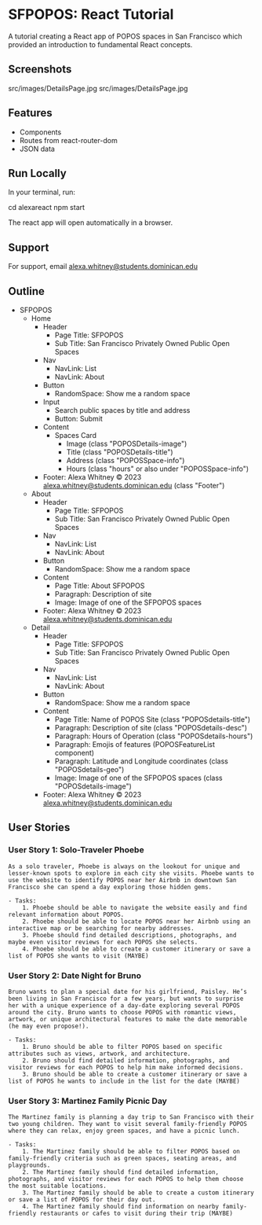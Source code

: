 
# SFPOPOS: React Tutorial

A tutorial creating a React app of POPOS spaces in San Francisco which provided an introduction to fundamental React concepts.




## Screenshots

src/images/DetailsPage.jpg
src/images/DetailsPage.jpg


## Features

- Components
- Routes from react-router-dom
- JSON data



## Run Locally

In your terminal, run:

cd alexareact
npm start

The react app will open automatically in a browser.


## Support

For support, email alexa.whitney@students.dominican.edu


## Outline
- SFPOPOS
    - Home
        - Header
            - Page Title: SFPOPOS
            - Sub Title: San Francisco Privately Owned Public Open Spaces
        - Nav
            - NavLink: List
            - NavLink: About
        - Button 
            - RandomSpace: Show me a random space
        - Input
            - Search public spaces by title and address
            - Button: Submit
        - Content
            - Spaces Card
                -  Image (class "POPOSDetails-image")
                -  Title (class "POPOSDetails-title")
                -  Address (class "POPOSSpace-info")
                -  Hours (class "hours" or also under "POPOSSpace-info")
        - Footer: Alexa Whitney © 2023 alexa.whitney@students.dominican.edu (class "Footer")
    - About
        - Header
            - Page Title: SFPOPOS
            - Sub Title: San Francisco Privately Owned Public Open Spaces
        - Nav
            - NavLink: List
            - NavLink: About
        - Button 
            - RandomSpace: Show me a random space
        - Content
            - Page Title: About SFPOPOS
            - Paragraph: Description of site
            - Image: Image of one of the SFPOPOS spaces
        - Footer: Alexa Whitney © 2023 alexa.whitney@students.dominican.edu
    - Detail
        - Header
            - Page Title: SFPOPOS
            - Sub Title: San Francisco Privately Owned Public Open Spaces
        - Nav
            - NavLink: List
            - NavLink: About
        - Button 
            - RandomSpace: Show me a random space
        - Content
            - Page Title: Name of POPOS Site (class "POPOSdetails-title")
            - Paragraph: Description of site (class "POPOSdetails-desc")
            - Paragraph: Hours of Operation (class "POPOSdetails-hours")
            - Paragraph: Emojis of features (POPOSFeatureList component)
            - Paragraph: Latitude and Longitude coordinates (class "POPOSdetails-geo")
            - Image: Image of one of the SFPOPOS spaces (class "POPOSdetails-image")
        - Footer: Alexa Whitney © 2023 alexa.whitney@students.dominican.edu

## User Stories
### User Story 1: Solo-Traveler Phoebe

    As a solo traveler, Phoebe is always on the lookout for unique and lesser-known spots to explore in each city she visits. Phoebe wants to use the website to identify POPOS near her Airbnb in downtown San Francisco she can spend a day exploring those hidden gems.

    - Tasks:
        1. Phoebe should be able to navigate the website easily and find relevant information about POPOS.
        2. Phoebe should be able to locate POPOS near her Airbnb using an interactive map or be searching for nearby addresses.
        3. Phoebe should find detailed descriptions, photographs, and maybe even visitor reviews for each POPOS she selects.
        4. Phoebe should be able to create a customer itinerary or save a list of POPOS she wants to visit (MAYBE)

### User Story 2: Date Night for Bruno

    Bruno wants to plan a special date for his girlfriend, Paisley. He’s been living in San Francisco for a few years, but wants to surprise her with a unique experience of a day-date exploring several POPOS around the city. Bruno wants to choose POPOS with romantic views, artwork, or unique architectural features to make the date memorable (he may even propose!).

    - Tasks:
        1. Bruno should be able to filter POPOS based on specific attributes such as views, artwork, and architecture.
        2. Bruno should find detailed information, photographs, and visitor reviews for each POPOS to help him make informed decisions.
        3. Bruno should be able to create a customer itinerary or save a list of POPOS he wants to include in the list for the date (MAYBE)

### User Story 3: Martinez Family Picnic Day

    The Martinez family is planning a day trip to San Francisco with their two young children. They want to visit several family-friendly POPOS where they can relax, enjoy green spaces, and have a picnic lunch.

    - Tasks:
        1. The Martinez family should be able to filter POPOS based on family-friendly criteria such as green spaces, seating areas, and playgrounds.
        2. The Martinez family should find detailed information, photographs, and visitor reviews for each POPOS to help them choose the most suitable locations.
        3. The Martinez family should be able to create a custom itinerary or save a list of POPOS for their day out. 
        4. The Martinez family should find information on nearby family-friendly restaurants or cafes to visit during their trip (MAYBE)


